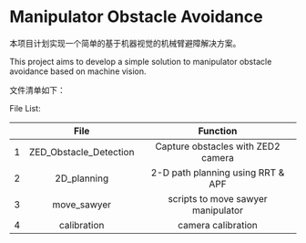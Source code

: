 # Manipulator Obstacle Avoidance

本项目计划实现一个简单的基于机器视觉的机械臂避障解决方案。

This project aims to develop a simple solution to manipulator  obstacle avoidance based on machine vision.

文件清单如下：

File List:

|      |          File          |              Function              |
| :--: | :--------------------: | :--------------------------------: |
|  1   | ZED_Obstacle_Detection | Capture obstacles with ZED2 camera |
|  2   |      2D_planning       | 2-D path planning using RRT & APF  |
|  3   |      move_sawyer       | scripts to move sawyer manipulator |
|  4   |      calibration       |         camera calibration         |

